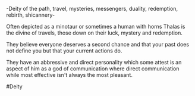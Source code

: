 -Deity of the path, travel, mysteries, messengers, duality, redemption, rebirth, shicannery-

Often depicted as a minotaur or sometimes a human with horns Thalas is the divine of travels, those down on their luck, mystery and redemption.

They believe everyone deserves a second chance and that your past does not define you but that your current actions do.

They have an abbressive and direct personality which some attest is an aspect of him as a god of communication where direct communication while most effective isn't always the most pleasant.

#Deity